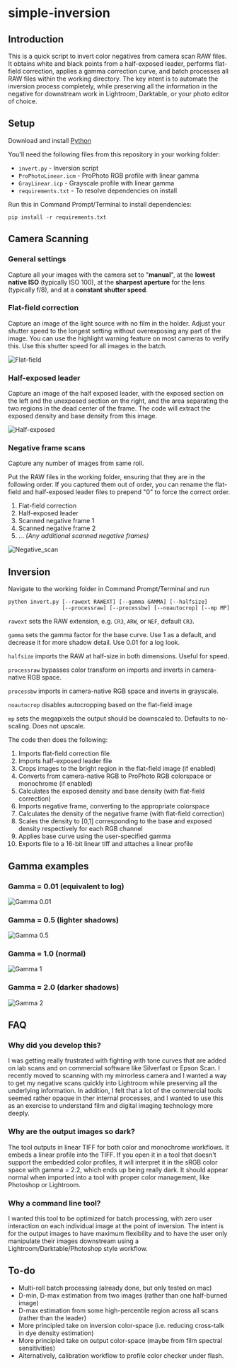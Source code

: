 # simple-inversion

## Introduction
This is a quick script to invert color negatives from camera scan RAW files. It obtains white and black points from a half-exposed leader, performs flat-field correction, applies a gamma correction curve, and batch processes all RAW files within the working directory. The key intent is to automate the inversion process completely, while preserving all the information in the negative for downstream work in Lightroom, Darktable, or your photo editor of choice. 

## Setup
Download and install [Python](https://www.python.org/downloads/)

You'll need the following files from this repository in your working folder:

- `invert.py` - Inversion script
- `ProPhotoLinear.icm` - ProPhoto RGB profile with linear gamma
- `GrayLinear.icp` - Grayscale profile with linear gamma
- `requirements.txt` - To resolve dependencies on install

Run this in Command Prompt/Terminal to install dependencies:
```
pip install -r requirements.txt
```
## Camera Scanning
### General settings
Capture all your images with the camera set to "**manual**", at the **lowest native ISO** (typically ISO 100), at the **sharpest aperture** for the lens (typically f/8), and at a **constant shutter speed**. 

### Flat-field correction
Capture an image of the light source with no film in the holder. Adjust your shutter speed to the longest setting without overexposing any part of the image. You can use the highlight warning feature on most cameras to verify this. Use this shutter speed for all images in the batch.

![Flat-field](images/Flat-field.jpg)

### Half-exposed leader
Capture an image of the half exposed leader, with the exposed section on the left and the unexposed section on the right, and the area separating the two regions in the dead center of the frame. The code will extract the exposed density and base density from this image.

![Half-exposed](images/Half-exposed.jpg)

### Negative frame scans
Capture any number of images from same roll.

Put the RAW files in the working folder, ensuring that they are in the following order. If you captured them out of order, you can rename the flat-field and half-exposed leader files to prepend "0" to force the correct order. 

1. Flat-field correction
2. Half-exposed leader
3. Scanned negative frame 1
4. Scanned negative frame 2
5. ... *(Any additional scanned negative frames)*
   
![Negative_scan](images/Negative_scan.jpg)

## Inversion
Navigate to the working folder in Command Prompt/Terminal and run
```
python invert.py [--rawext RAWEXT] [--gamma GAMMA] [--halfsize]
                 [--processraw] [--processbw] [--noautocrop] [--mp MP]
```
`rawext`   sets the RAW extension, e.g. `CR3`, `ARW`, or `NEF`, default `CR3`.

`gamma`   sets the gamma factor for the base curve. Use 1 as a default, and decrease it for more shadow detail. Use 0.01 for a log look.

`halfsize` imports the RAW at half-size in both dimensions. Useful for speed.

`processraw` bypasses color transform on imports and inverts in camera-native RGB space.

`processbw` imports in camera-native RGB space and inverts in grayscale.

`noautocrop` disables autocropping based on the flat-field image

`mp` sets the megapixels the output should be downscaled to. Defaults to no-scaling. Does not upscale.

The code then does the following:
1. Imports flat-field correction file
2. Imports half-exposed leader file
3. Crops images to the bright region in the flat-field image (if enabled)
4. Converts from camera-native RGB to ProPhoto RGB colorspace or monochrome (if enabled)
5. Calculates the exposed density and base density (with flat-field correction)
6. Imports negative frame, converting to the appropriate colorspace
7. Calculates the density of the negative frame (with flat-field correction)
8. Scales the density to [0,1] corresponding to the base and exposed density respectively for each RGB channel 
9. Applies base curve using the user-specified gamma
10. Exports file to a 16-bit linear tiff and attaches a linear profile

## Gamma examples
### Gamma = 0.01 (equivalent to log)
![Gamma 0.01](images/Gamma0.01.jpg)

### Gamma = 0.5 (lighter shadows)
![Gamma 0.5](images/Gamma0.5.jpg)

### Gamma = 1.0 (normal)
![Gamma 1](images/Gamma1.jpg)

### Gamma = 2.0 (darker shadows)
![Gamma 2](images/Gamma2.jpg)

## FAQ

### Why did you develop this?

I was getting really frustrated with fighting with tone curves that are added on lab scans and on commercial software like Silverfast or Epson Scan. I recently moved to scanning with my mirrorless camera and I wanted a way to get my negative scans quickly into Lightroom while preserving all the underlying information. In addition, I felt that a lot of the commercial tools seemed rather opaque in ther internal processes, and I wanted to use this as an exercise to understand film and digital imaging technology more deeply.

### Why are the output images so dark?

The tool outputs in linear TIFF for both color and monochrome workflows. It embeds a linear profile into the TIFF. If you open it in a tool that doesn't support the embedded color profiles, it will interpret it in the sRGB color space with gamma = 2.2, which ends up being really dark. It should appear normal when imported into a tool with proper color management, like Photoshop or Lightroom.

### Why a command line tool?

I wanted this tool to be optimized for batch processing, with zero user interaction on each individual image at the point of inversion. The intent is for the output images to have maximum flexibility and to have the user only manipulate their images downstream using a Lightroom/Darktable/Photoshop style workflow. 

## To-do

- Multi-roll batch processing (already done, but only tested on mac)
- D-min, D-max estimation from two images (rather than one half-burned image)
- D-max estimation from some high-percentile region across all scans (rather than the leader)
- More principled take on inversion color-space (i.e. reducing cross-talk in dye density estimation)
- More principled take on output color-space (maybe from film spectral sensitivities)
- Alternatively, calibration workflow to profile color checker under flash. 
